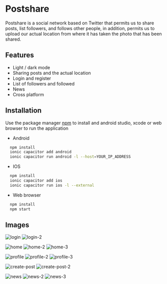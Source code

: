 
# Postshare

Postshare is a social network based on Twitter that permits us to share posts, list followers, and follows other people, in addition, permits us to upload our actual location from where it has taken the photo that has been shared.




## Features

- Light / dark mode
- Sharing posts and the actual location
- Login and register
- List of followers and followed
- News
- Cross platform


## Installation

Use the package manager [npm](https://nodejs.org/es/) to install and android studio, xcode or web browser to run the application

- Android
```bash
  npm install
  ionic capacitor add android
  ionic capacitor run android -l --host=YOUR_IP_ADDRESS
```
- IOS
```bash
  npm install
  ionic capacitor add ios
  ionic capacitor run ios -l --external
```

- Web browser
```bash
  npm install
  npm start
```

## Images
![login](https://user-images.githubusercontent.com/74670377/196360827-538f17bb-72cf-4d77-bce7-635b38d4878b.png)
![login-2](https://user-images.githubusercontent.com/74670377/196360832-b0817f11-2207-4d68-a0ed-e05efcd0c6d9.png)

![home](https://user-images.githubusercontent.com/74670377/196360815-26aa2b1b-06e0-4486-ae7f-6feaaf9fa4a5.png)
![home-2](https://user-images.githubusercontent.com/74670377/196360821-9d6c63a0-9716-4ee1-9676-a3c775a00dc0.png)
![home-3](https://user-images.githubusercontent.com/74670377/196360823-5411df46-8fec-47ed-bf46-014ec033d695.png)

![profile](https://user-images.githubusercontent.com/74670377/196360841-4faf53e9-f435-46dd-8b18-f97e8c2bd8e6.png)
![profile-2](https://user-images.githubusercontent.com/74670377/196360845-33601e7f-8c55-48b2-b5cc-4678dbf01caa.png)
![profile-3](https://user-images.githubusercontent.com/74670377/196360848-e897481a-74c2-4d64-81ca-c854303167e6.png)

![create-post](https://user-images.githubusercontent.com/74670377/196360850-14d4c5f7-dc55-4b74-a663-5fb2f5fa7d5f.png)
![create-post-2](https://user-images.githubusercontent.com/74670377/196360852-e2a64d98-53c3-4b17-85cf-b103d80fb9d4.png)

![news](https://user-images.githubusercontent.com/74670377/196360836-983c8142-ea17-43b5-8962-af5e6e8d93e3.png)
![news-2](https://user-images.githubusercontent.com/74670377/196360837-8ecf813a-4805-4990-a7a6-e6c064019fd8.png)
![news-3](https://user-images.githubusercontent.com/74670377/196360839-3e267d7e-0e89-40a5-bb78-3a087cb61d0f.png)









